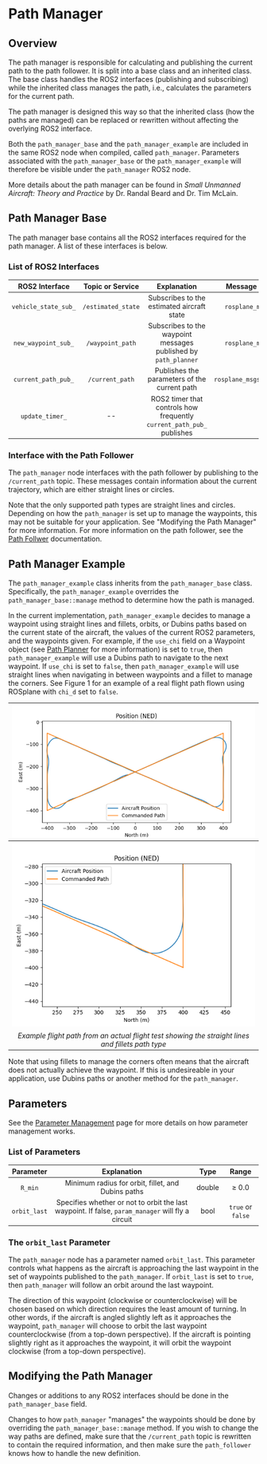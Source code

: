 # Path Manager

## Overview
The path manager is responsible for calculating and publishing the current path to the path follower. 
It is split into a base class and an inherited class.
The base class handles the ROS2 interfaces (publishing and subscribing) while the inherited class manages the path, i.e., calculates the parameters for the current path.

The path manager is designed this way so that the inherited class (how the paths are managed) can be replaced or rewritten without affecting the overlying ROS2 interface.

Both the `path_manager_base` and the `path_manager_example` are included in the same ROS2 node when compiled, called `path_manager`.
Parameters associated with the `path_manager_base` or the `path_manager_example` will therefore be visible under the `path_manager` ROS2 node.

More details about the path manager can be found in *Small Unmanned Aircraft: Theory and Practice* by Dr. Randal Beard and Dr. Tim McLain.

## Path Manager Base
The path manager base contains all the ROS2 interfaces required for the path manager.
A list of these interfaces is below.

### List of ROS2 Interfaces

| **ROS2 Interface** | **Topic or Service** | **Explanation** | **Message or Service Type** |
| :---: | :---: | :---: | :---: |
| `vehicle_state_sub_` | `/estimated_state` | Subscribes to the estimated aircraft state | `rosplane_msgs::msg::State` |
| `new_waypoint_sub_` | `/waypoint_path` | Subscribes to the waypoint messages published by `path_planner` | `rosplane_msgs::msg::State` |
| `current_path_pub_` | `/current_path` | Publishes the parameters of the current path | `rosplane_msgs::msg::CurrentPath` |
| `update_timer_` | -- | ROS2 timer that controls how frequently `current_path_pub_` publishes | -- |

### Interface with the Path Follower
The `path_manager` node interfaces with the path follower by publishing to the `/current_path` topic.
These messages contain information about the current trajectory, which are either straight lines or circles. 

Note that the only supported path types are straight lines and circles.
Depending on how the `path_manager` is set up to manage the waypoints, this may not be suitable for your application.
See "Modifying the Path Manager" for more information.
For more information on the path follower, see the [Path Follwer](./path-follower.md) documentation.

## Path Manager Example
The `path_manager_example` class inherits from the `path_manager_base` class.
Specifically, the `path_manager_example` overrides the `path_manager_base::manage` method to determine how the path is managed.

In the current implementation, `path_manager_example` decides to manage a waypoint using straight lines and fillets, orbits, or Dubins paths based on the current state of the aircraft, the values of the current ROS2 parameters, and the waypoints given.
For example, if the `use_chi` field on a Waypoint object (see [Path Planner](./path-planner.md) for more information) is set to `true`, then `path_manager_example` will use a Dubins path to navigate to the next waypoint.
If `use_chi` is set to `false`, then `path_manager_example` will use straight lines when navigating in between waypoints and a fillet to manage the corners.
See Figure 1 for an example of a real flight path flown using ROSplane with `chi_d` set to `false`.


| ![Example of flight path with straight lines and fillets](../../../assets/path_planner_assets/Big_hourglass.png "Example of flight path with straight lines and fillets") |
| :--: |
| ![Example of flight path with straight lines and fillets](../../../assets/path_planner_assets/Big_hourglass_fillet.png "Example of flight path with straight lines and fillets") |
|*Example flight path from an actual flight test showing the straight lines and fillets path type*|

Note that using fillets to manage the corners often means that the aircraft does not actually achieve the waypoint.
If this is undesireable in your application, use Dubins paths or another method for the `path_manager`. 


## Parameters
See the [Parameter Management](../parameter-management.md) page for more details on how parameter management works.

### List of Parameters
| **Parameter** | **Explanation** | **Type** | **Range** |
| :---: | :---: | :---: | :---: |
| `R_min` | Minimum radius for orbit, fillet, and Dubins paths | double | $\geq$ 0.0 |
| `orbit_last` | Specifies whether or not to orbit the last waypoint. If false, `param_manager` will fly a circuit | bool | `true` or `false` |

### The `orbit_last` Parameter
The `path_manager` node has a parameter named `orbit_last`.
This parameter controls what happens as the aircraft is approaching the last waypoint in the set of waypoints published to the `path_manager`.
If `orbit_last` is set to `true`, then `path_manager` will follow an orbit around the last waypoint.

The direction of this waypoint (clockwise or counterclockwise) will be chosen based on which direction requires the least amount of turning.
In other words, if the aircraft is angled slightly left as it approaches the waypoint, `path_manager` will choose to orbit the last waypoint counterclockwise (from a top-down perspective).
If the aircraft is pointing slightly right as it approaches the waypoint, it will orbit the waypoint clockwise (from a top-down perspective).

## Modifying the Path Manager
Changes or additions to any ROS2 interfaces should be done in the `path_manager_base` field.

Changes to how `path_manager` "manages" the waypoints should be done by overriding the `path_manager_base::manage` method.
If you wish to change the way paths are defined, make sure that the `/current_path` topic is rewritten to contain the required information, and then make sure the `path_follower` knows how to handle the new definition.
